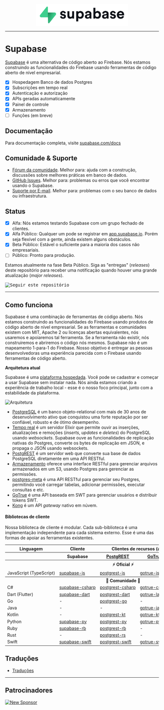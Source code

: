 <p align="center">
  <img width="300" src="https://raw.githubusercontent.com/supabase/supabase/master/web/static/supabase-light-rounded-corner-background.svg"/>
</p>

---

# Supabase

[Supabase](https://supabase.com) é uma alternativa de código aberto ao Firebase. Nós estamos construindo as funcionalidades do Firebase usando ferramentas de código aberto de nível empresarial.

- [x] Hospedagem Banco de dados Postgres
- [x] Subscrições em tempo real
- [x] Autenticação e autorização
- [x] APIs geradas automaticamente
- [x] Painel de controle
- [x] Armazenamento
- [ ] Funções (em breve)

## Documentação

Para documentação completa, visite [supabase.com/docs](https://supabase.com/docs)

## Comunidade & Suporte

- [Fórum da comunidade](https://github.com/supabase/supabase/discussions). Melhor para: ajuda com a construção, discussões sobre melhores práticas em banco de dados.
- [GitHub Issues](https://github.com/supabase/supabase/issues). Melhor para: problemas ou erros que você encontrar usando o Supabase.
- [Suporte por E-mail](https://supabase.com/docs/support#business-support). Melhor para: problemas com o seu banco de dados ou infraestrutura.

## Status

- [x] Alfa: Nós estamos testando Supabase com um grupo fechado de clientes.
- [x] Alfa Público: Qualquer um pode se registrar em [app.supabase.io](https://app.supabase.io). Porém seja flexível com a gente, ainda existem alguns obstáculos.
- [x] Beta Público: Estável o suficiente para a maioria dos casos não empresariais.
- [ ] Público: Pronto para produção.

Estamos atualmente na fase Beta Público. Siga as "entregas" (_releases_) deste repositório para receber uma notificação quando houver uma grande atualização (_major releases_).

<kbd><img src="https://gitcdn.link/repo/supabase/supabase/master/web/static/watch-repo.gif" alt="Seguir este repositório"/></kbd>

---

## Como funciona

Supabase é uma combinação de ferramentas de código aberto. Nós estamos construindo as funcionalidades do Firebase usando produtos de código aberto de nível empresarial. Se as ferramentas e comunidades existem com MIT, Apache 2 ou licenças abertas equivalentes, nós usaremos e apoiaremos tal ferramenta. Se a ferramenta não existir, nós construiremos e abriremos o código nós mesmos. Supabase não é um mapeamento 1-para-1 do Firebase. Nosso objetivo é entregar as pessoas desenvolvedoras uma experiência parecida com o Firebase usando ferramentas de código aberto.

**Arquitetura atual**

Supabase é uma [plataforma hospedada](https://app.supabase.io). Você pode se cadastrar e começar a usar Supabase sem instalar nada. Nós ainda estamos criando a experiência de trabalho local - esse é o nosso foco principal, junto com a estabilidade da plataforma.

![Arquitetura](https://supabase.com/docs/assets/images/supabase-architecture-9050a7317e9ec7efb7807f5194122e48.png)

- [PostgreSQL](https://www.postgresql.org/) é um banco objeto-relational com mais de 30 anos de desenvolvimento ativo que conquistou uma forte reputação por ser confiável, robusto e de ótimo desempenho.
- [Tempo real](https://github.com/supabase/realtime) é um servidor Elixir que permite ouvir as inserções, atualizações e remoções (_inserts_, _updates_ e _deletes_) do PostgreSQL usando _websockets_. Supabase ouve as funcionalidades de replicação nativas do Postgres, converte os bytes de replicação em JSON, e propaga o JSON usando websockets.
- [PostgREST](http://postgrest.org/) é um servidor web que converte sua base de dados PostgreSQL diretamente em uma API RESTful.
- [Armazenamento](https://github.com/supabase/storage-api) oferece uma interface RESTful para gerenciar arquivos armazenados em um S3, usando Postgres para gerenciar as permissões.
- [postgres-meta](https://github.com/supabase/postgres-meta) é uma API RESTful para gerenciar seu Postgres, permitindo você carregar tabelas, adicionar permissões, executar consultas e etc.
- [GoTrue](https://github.com/netlify/gotrue) é uma API baseada em SWT para gerenciar usuários e distribuir tokens SWT.
- [Kong](https://github.com/Kong/kong) é um API _gateway_ nativo em núvem.

#### Bibliotecas de cliente

Nossa biblioteca de cliente é modular. Cada sub-biblioteca é uma implementação independente para cada sistema externo. Esse é uma das formas de apoiar as ferramentas existentes.

<table style="table-layout:fixed; white-space: nowrap;">
  <tr>
    <th>Linguagem</th>
    <th>Cliente</th>
    <th colspan="4">Clientes de recursos (agrupados por cliente Supabase) </th>
  </tr>
  <tr>
    <th></th>
    <th>Supabase</th>
    <th><a href="https://github.com/postgrest/postgrest" target="_blank" rel="noopener noreferrer">PostgREST</a></th>
    <th><a href="https://github.com/supabase/gotrue" target="_blank" rel="noopener noreferrer">GoTrue</a></th>
    <th><a href="https://github.com/supabase/realtime" target="_blank" rel="noopener noreferrer">Realtime</a></th>
    <th><a href="https://github.com/supabase/storage-api" target="_blank" rel="noopener noreferrer">Storage</a></th>
  </tr>
  <!-- TEMPLATE FOR NEW ROW -->
  <!-- START ROW
  <tr>
    <td>lang</td>
    <td><a href="https://github.com/supabase-community/supabase-lang" target="_blank" rel="noopener noreferrer">supabase-lang</a></td>
    <td><a href="https://github.com/supabase-community/postgrest-lang" target="_blank" rel="noopener noreferrer">postgrest-lang</a></td>
    <td><a href="https://github.com/supabase-community/gotrue-lang" target="_blank" rel="noopener noreferrer">gotrue-lang</a></td>
    <td><a href="https://github.com/supabase-community/realtime-lang" target="_blank" rel="noopener noreferrer">realtime-lang</a></td>
    <td><a href="https://github.com/supabase-community/storage-lang" target="_blank" rel="noopener noreferrer">storage-lang</a></td>
  </tr>
  END ROW -->
  <th colspan="6">⚡️ Oficial ⚡️</th>
  <tr>
    <td>JavaScript (TypeScript)</td>
    <td><a href="https://github.com/supabase/supabase-js" target="_blank" rel="noopener noreferrer">supabase-js</a></td>
    <td><a href="https://github.com/supabase/postgrest-js" target="_blank" rel="noopener noreferrer">postgrest-js</a></td>
    <td><a href="https://github.com/supabase/gotrue-js" target="_blank" rel="noopener noreferrer">gotrue-js</a></td>
    <td><a href="https://github.com/supabase/realtime-js" target="_blank" rel="noopener noreferrer">realtime-js</a></td>
    <td><a href="https://github.com/supabase/storage-js" target="_blank" rel="noopener noreferrer">storage-js</a></td>
  </tr>
  <th colspan="6">💚 Comunidade 💚</th>
  <tr>
    <td>C#</td>
    <td><a href="https://github.com/supabase-community/supabase-csharp" target="_blank" rel="noopener noreferrer">supabase-csharp</a></td>
    <td><a href="https://github.com/supabase-community/postgrest-csharp" target="_blank" rel="noopener noreferrer">postgrest-csharp</a></td>
    <td><a href="https://github.com/supabase-community/gotrue-csharp" target="_blank" rel="noopener noreferrer">gotrue-csharp</a></td>
    <td><a href="https://github.com/supabase-community/realtime-csharp" target="_blank" rel="noopener noreferrer">realtime-csharp</a></td>
    <td>-</td>
  </tr>
  <tr>
    <td>Dart (Flutter)</td>
    <td><a href="https://github.com/supabase/supabase-dart" target="_blank" rel="noopener noreferrer">supabase-dart</a></td>
    <td><a href="https://github.com/supabase/postgrest-dart" target="_blank" rel="noopener noreferrer">postgrest-dart</a></td>
    <td><a href="https://github.com/supabase/gotrue-dart" target="_blank" rel="noopener noreferrer">gotrue-lang</a></td>
    <td><a href="https://github.com/supabase/realtime-dart" target="_blank" rel="noopener noreferrer">realtime-dart</a></td>
    <td><a href="https://github.com/supabase/storage-dart" target="_blank" rel="noopener noreferrer">storage-dart</a></td>
  </tr>
  <tr>
    <td>Go</td>
    <td>-</td>
    <td><a href="https://github.com/supabase-community/postgrest-go" target="_blank" rel="noopener noreferrer">postgrest-go</a></td>
    <td>-</td>
    <td>-</td>
    <td>-</td>
  </tr>
  <tr>
    <td>Java</td>
    <td>-</td>
    <td>-</td>
    <td><a href="https://github.com/supabase-community/gotrue-java" target="_blank" rel="noopener noreferrer">gotrue-java</a></td>
    <td>-</td>
    <td>-</td>
  </tr>
  <tr>
    <td>Kotlin</td>
    <td>-</td>
    <td><a href="https://github.com/supabase-community/postgrest-kt" target="_blank" rel="noopener noreferrer">postgrest-kt</a></td>
    <td><a href="https://github.com/supabase-community/gotrue-kt" target="_blank" rel="noopener noreferrer">gotrue-kt</a></td>
    <td>-</td>
    <td>-</td>
  </tr>
  <tr>
    <td>Python</td>
    <td><a href="https://github.com/supabase-community/supabase-py" target="_blank" rel="noopener noreferrer">supabase-py</a></td>
    <td><a href="https://github.com/supabase-community/postgrest-py" target="_blank" rel="noopener noreferrer">postgrest-py</a></td>
    <td><a href="https://github.com/supabase-community/gotrue-py" target="_blank" rel="noopener noreferrer">gotrue-py</a></td>
    <td><a href="https://github.com/supabase-community/realtime-py" target="_blank" rel="noopener noreferrer">realtime-py</a></td>
    <td>-</td>
  </tr>
  <tr>
    <td>Ruby</td>
    <td><a href="https://github.com/supabase-community/supabase-rb" target="_blank" rel="noopener noreferrer">supabase-rb</a></td>
    <td><a href="https://github.com/supabase-community/postgrest-rb" target="_blank" rel="noopener noreferrer">postgrest-rb</a></td>
    <td>-</td>
    <td>-</td>
    <td>-</td>
  </tr>
  <tr>
    <td>Rust</td>
    <td>-</td>
    <td><a href="https://github.com/supabase-community/postgrest-rs" target="_blank" rel="noopener noreferrer">postgrest-rs</a></td>
    <td>-</td>
    <td>-</td>
    <td>-</td>
  </tr>
  <tr>
    <td>Swift</td>
    <td><a href="https://github.com/supabase-community/supabase-swift" target="_blank" rel="noopener noreferrer">supabase-swift</a></td>
    <td><a href="https://github.com/supabase-community/postgrest-swift" target="_blank" rel="noopener noreferrer">postgrest-swift</a></td>
    <td><a href="https://github.com/supabase-community/gotrue-swift" target="_blank" rel="noopener noreferrer">gotrue-swift</a></td>
    <td><a href="https://github.com/supabase-community/realtime-swift" target="_blank" rel="noopener noreferrer">realtime-swift</a></td>
    <td><a href="https://github.com/supabase-community/storage-swift" target="_blank" rel="noopener noreferrer">storage-swift</a></td>
  </tr>
</table>

## Traduções

- [Traduções](/i18n/languages.md) <!--- Keep only the this-->

---

## Patrocinadores

[![New Sponsor](https://user-images.githubusercontent.com/10214025/90518111-e74bbb00-e198-11ea-8f88-c9e3c1aa4b5b.png)](https://github.com/sponsors/supabase)
